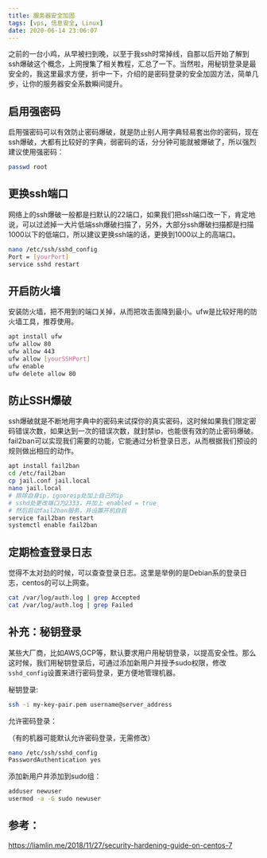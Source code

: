 ```yaml
---
title: 服务器安全加固
tags: [vps, 信息安全, Linux]
date: 2020-06-14 23:06:07
---
```


之前的一台小鸡，从早被扫到晚，以至于我ssh时常掉线，自那以后开始了解到ssh爆破这个概念，上网搜集了相关教程，汇总了一下。当然啦，用秘钥登录是最安全的，我这里最求方便，折中一下，介绍的是密码登录的安全加固方法，简单几步，让你的服务器安全系数瞬间提升。

<!-- more -->

## 启用强密码

启用强密码可以有效防止密码爆破，就是防止别人用字典轻易套出你的密码，现在ssh爆破，大都有比较好的字典，弱密码的话，分分钟可能就被爆破了，所以强烈建议使用强密码：

```bash
passwd root
```

## 更换ssh端口

网络上的ssh爆破一般都是扫默认的22端口，如果我们把ssh端口改一下，肯定地说，可以过滤掉一大片低端ssh爆破扫描了，另外，大部分ssh爆破扫描都是扫描1000以下的低端口，所以建议更换ssh端的话，更换到1000以上的高端口。

```bash
nano /etc/ssh/sshd_config
Port = [yourPort]
service sshd restart
```

## 开启防火墙

安装防火墙，把不用到的端口关掉，从而把攻击面降到最小。ufw是比较好用的防火墙工具，推荐使用。

```bash
apt install ufw
ufw allow 80
ufw allow 443
ufw allow [yourSSHPort]
ufw enable
ufw delete allow 80
```

## 防止SSH爆破

ssh爆破就是不断地用字典中的密码来试探你的真实密码，这时候如果我们限定密码错误次数，如果达到一次的错误次数，就封禁ip，也能很有效的防止密码爆破。fail2ban可以实现我们需要的功能，它能通过分析登录日志，从而根据我们预设的规则做出相应的动作。

```bash
apt install fail2ban
cd /etc/fail2ban
cp jail.conf jail.local
nano jail.local
# 排除自身ip，ignoreip处加上自己的ip
# sshd处更改端口为2333，并加上 enabled = true
# 然后启动fail2ban服务，并设置开机自启
service fail2ban restart
systemctl enable fail2ban
```

## 定期检查登录日志

觉得不太对劲的时候，可以查查登录日志。这里是举例的是Debian系的登录日志，centos的可以上网查。

```bash
cat /var/log/auth.log | grep Accepted
cat /var/log/auth.log | grep Failed
```

## 补充：秘钥登录

某些大厂商，比如AWS,GCP等，默认要求用户用秘钥登录，以提高安全性。那么这时候，我们用秘钥登录后，可通过添加新用户并授予sudo权限，修改`sshd_config`设置来进行密码登录，更方便地管理机器。

秘钥登录:

```bash
ssh -i my-key-pair.pem username@server_address
```

允许密码登录：

（有的机器可能默认允许密码登录，无需修改）

```bash
nano /etc/ssh/sshd_config
PasswordAuthentication yes
```

添加新用户并添加到sudo组：

```bash
adduser newuser
usermod -a -G sudo newuser
```

## 参考：

https://liamlin.me/2018/11/27/security-hardening-guide-on-centos-7